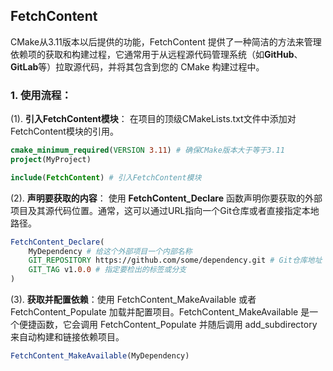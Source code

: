 ## FetchContent
CMake从3.11版本以后提供的功能，FetchContent 提供了一种简洁的方法来管理依赖项的获取和构建过程，它通常用于从远程源代码管理系统（如**GitHub**、**GitLab**等）拉取源代码，并将其包含到您的 CMake 构建过程中。



### 1. 使用流程：

(1). **引入FetchContent模块**： 在项目的顶级CMakeLists.txt文件中添加对FetchContent模块的引用。

```cmake
cmake_minimum_required(VERSION 3.11) # 确保CMake版本大于等于3.11
project(MyProject)

include(FetchContent) # 引入FetchContent模块
```

(2). **声明要获取的内容**： 使用 **FetchContent_Declare** 函数声明你要获取的外部项目及其源代码位置。通常，这可以通过URL指向一个Git仓库或者直接指定本地路径。

```cmake
FetchContent_Declare(
    MyDependency # 给这个外部项目一个内部名称
    GIT_REPOSITORY https://github.com/some/dependency.git # Git仓库地址
    GIT_TAG v1.0.0 # 指定要检出的标签或分支
)
```

(3). **获取并配置依赖**：使用 FetchContent_MakeAvailable 或者 FetchContent_Populate 加载并配置项目。FetchContent_MakeAvailable 是一个便捷函数，它会调用 FetchContent_Populate 并随后调用 add_subdirectory 来自动构建和链接依赖项目。

```cmake
FetchContent_MakeAvailable(MyDependency)
```

